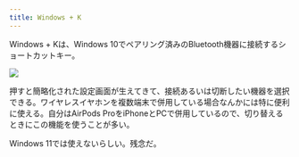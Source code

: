 ```yaml
---
title: Windows + K
---
```

Windows + Kは、Windows 10でペアリング済みのBluetooth機器に接続するショートカットキー。

![](https://lh3.googleusercontent.com/UG2lflSTtNneP6pDErjIMJDVu426jAAkuIfmBswdxRyX81SHEthNykBOI5FA0gnAOyF8tzibC-G418DRvKYZV4zjv_zjdpXnb1dCBsrZ9kJspgzgV3Zmtnf-kmqfvggNcj-zZGY0KlVmG0q73vKilaTUrryn9Df3ZXPbQJYe9rouUML8njTeSU2CB2rx)

押すと簡略化された設定画面が生えてきて、接続あるいは切断したい機器を選択できる。ワイヤレスイヤホンを複数端末で併用している場合なんかには特に便利に使える。自分はAirPods ProをiPhoneとPCで併用しているので、切り替えるときにこの機能を使うことが多い。

Windows 11では使えないらしい。残念だ。

